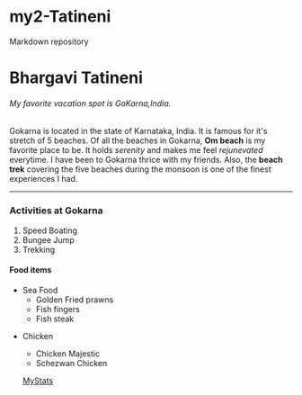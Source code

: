 # my2-Tatineni
Markdown repository

# Bhargavi Tatineni

###### My favorite vacation spot is GoKarna,India.

Gokarna is located in the state of Karnataka, India. It is famous for it's stretch of 5 beaches.
Of all the beaches in Gokarna, **Om beach** is my favorite place to be. It holds *serenity* and makes me feel _rejunevated_ everytime. I have been to Gokarna thrice with my friends. Also, the __beach trek__ covering the five beaches during the monsoon is one of the finest experiences I had.

----

### Activities at Gokarna
1. Speed Boating
2. Bungee Jump
3. Trekking

#### Food items
* Sea Food
    - Golden Fried prawns
    - Fish fingers
    - Fish steak
- Chicken
    + Chicken Majestic
    + Schezwan Chicken

    [MyStats](MyStats.md)



